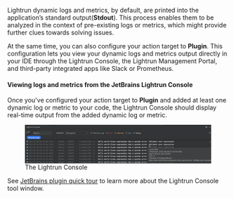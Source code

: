 
Lightrun dynamic logs and metrics, by default, are printed into the application’s standard output(**Stdout**). This process enables them to be analyzed in the context of pre-existing logs or metrics, which might provide further clues towards solving issues.

At the same time, you can also configure your action target to **Plugin**. This configuration lets you view your dynamic logs and metrics output directly in your IDE through the Lightrun Console, the Lightrun Management Portal, and third-party integrated apps like Slack or Prometheus.

#### Viewing logs and metrics from the JetBrains Lightrun Console

Once you've configured your action target to **Plugin** and added at least one dynamic log or metric to your code, the Lightrun Console should display real-time output from the added dynamic log or metric.

  <figure>
      <img src="/assets/images/console.gif" align="left" width="1000" alt="The Lightrun Console" />
      <figcaption>The Lightrun Console</figcaption>
  </figure>

See [JetBrains plugin quick tour](/getting-around/#console) to learn more about the Lightrun Console tool window.
